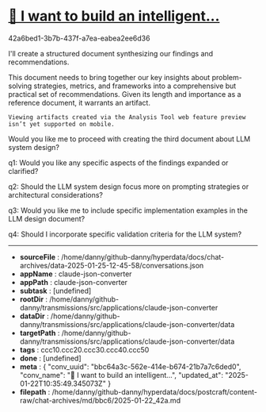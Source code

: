 # [💬 I want to build an intelligent...](https://claude.ai/chat/bbc64a3c-562e-414e-b674-21b7a7c6ded0)

42a6bed1-3b7b-437f-a7ea-eabea2ee6d36

 I'll create a structured document synthesizing our findings and recommendations.

<antThinking>This document needs to bring together our key insights about problem-solving strategies, metrics, and frameworks into a comprehensive but practical set of recommendations. Given its length and importance as a reference document, it warrants an artifact.</antThinking>
```
Viewing artifacts created via the Analysis Tool web feature preview isn’t yet supported on mobile.
```



Would you like me to proceed with creating the third document about LLM system design?

q1: Would you like any specific aspects of the findings expanded or clarified?

q2: Should the LLM system design focus more on prompting strategies or architectural considerations?

q3: Would you like me to include specific implementation examples in the LLM design document?

q4: Should I incorporate specific validation criteria for the LLM system?

---

* **sourceFile** : /home/danny/github-danny/hyperdata/docs/chat-archives/data-2025-01-25-12-45-58/conversations.json
* **appName** : claude-json-converter
* **appPath** : claude-json-converter
* **subtask** : [undefined]
* **rootDir** : /home/danny/github-danny/transmissions/src/applications/claude-json-converter
* **dataDir** : /home/danny/github-danny/transmissions/src/applications/claude-json-converter/data
* **targetPath** : /home/danny/github-danny/transmissions/src/applications/claude-json-converter/data
* **tags** : ccc10.ccc20.ccc30.ccc40.ccc50
* **done** : [undefined]
* **meta** : {
  "conv_uuid": "bbc64a3c-562e-414e-b674-21b7a7c6ded0",
  "conv_name": "💬 I want to build an intelligent...",
  "updated_at": "2025-01-22T10:35:49.345073Z"
}
* **filepath** : /home/danny/github-danny/hyperdata/docs/postcraft/content-raw/chat-archives/md/bbc6/2025-01-22_42a.md